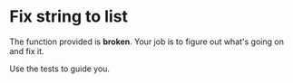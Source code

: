 # Fix string to list

The function provided is **broken**. Your job is to figure out what's going on and fix it.

Use the tests to guide you.
